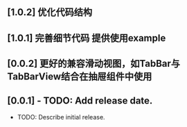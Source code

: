 ## [1.0.2] 优化代码结构
## [1.0.1] 完善细节代码 提供使用example

## [0.0.2] 更好的兼容滑动视图，如TabBar与TabBarView结合在抽屉组件中使用

## [0.0.1] - TODO: Add release date.

* TODO: Describe initial release.
